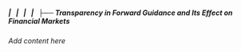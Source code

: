 ##### |   |   |   |   ├── Transparency in Forward Guidance and Its Effect on Financial Markets

*Add content here*